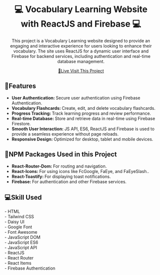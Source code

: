 <h1 align="center" style="font-weight: bold;">💻 <b>Vocabulary Learning</b> Website with ReactJS and Firebase 💻</h1>
<p align="center">This project is a Vocabulary Learning website designed to provide an engaging and interactive experience for users looking to enhance their vocabulary. The site uses ReactJS for a dynamic user interface and Firebase for backend services, including authentication and real-time database management.</p>

<p align="center">
<a href="https://vocabulary-learning-web.web.app/">📱Live Visit This Project</a>
</p>

<h2 id="layout">🎨Features</h2>
<ul>
    <li> <b> User Authentication: </b>  Secure user authentication using Firebase Authentication. </li>
    <li> <b> Vocabulary Flashcards: </b>  Create, edit, and delete vocabulary flashcards. </li>
    <li> <b> Progress Tracking: </b>  Track learning progress and review performance. </li>
    <li> <b> Real-time Database: </b>  Store and retrieve data in real-time using Firebase Firestore. </li>
    <li> <b> Smooth User Interaction: </b> JS API, ES6, ReactJS and Firebase is used to provide a seamless experience without page reloads. </li>
    <li> <b> Responsive Design: </b> Optimized for desktop, tablet and mobile devices. </li>
</ul>

<h2 id="layout">🎨NPM Packages Used in this Project</h2>
<ul>
  <li><b>React-Router-Dom: </b> For routing and navigation.</li>
  <li><b>React-Icons: </b> For using icons like FcGoogle, FaEye, and FaEyeSlash..</li>
  <li><b>React-Toastify: </b> For displaying toast notifications.</li>
  <li><b>Firebase: </b> For authentication and other Firebase services.</li>
</ul>


<h2 id="technologies" style="font-weight: bolder;">💻Skill Used</h2>
- HTML <br>
- Tailwind CSS <br>
- Daisy UI <br>
- Google Font <br>
- Font Awesome <br>
- JavaScript DOM <br>
- JavaScript ES6 <br>
- JavaScript API <br>
- ReactJS <br>
- React Router <br>
- React Items <br>
- Firebase Authentication <br>
